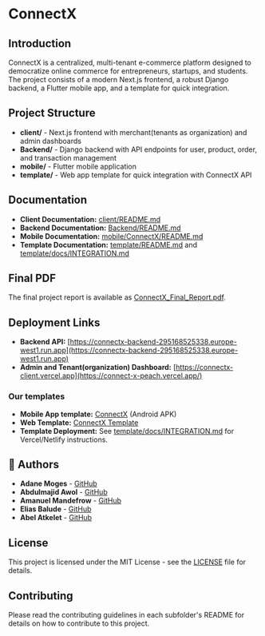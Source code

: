 # ConnectX

## Introduction

ConnectX is a centralized, multi-tenant e-commerce platform designed to democratize online commerce for entrepreneurs, startups, and students. The project consists of a modern Next.js frontend, a robust Django backend, a Flutter mobile app, and a template for quick integration.

## Project Structure

- **client/** - Next.js frontend with merchant(tenants as organization) and admin dashboards
- **Backend/** - Django backend with API endpoints for user, product, order, and transaction management
- **mobile/** - Flutter mobile application
- **template/** - Web app template for quick integration with ConnectX API

## Documentation

- **Client Documentation:** [client/README.md](client/README.md)
- **Backend Documentation:** [Backend/README.md](Backend/README.md)
- **Mobile Documentation:** [mobile/ConnectX/README.md](mobile/ConnectX/README.md)
- **Template Documentation:** [template/README.md](template/README.md) and [template/docs/INTEGRATION.md](template/docs/INTEGRATION.md)

## Final PDF

The final project report is available as [ConnectX_Final_Report.pdf](./ConnectX%20Documentation.pdf).

## Deployment Links

- **Backend API:** [https://connectx-backend-295168525338.europe-west1.run.app](https://connectx-backend-295168525338.europe-west1.run.app)
- **Admin and Tenant(organization) Dashboard:** [https://connectx-client.vercel.app](https://connect-x-peach.vercel.app/)
### Our templates
- **Mobile App template:** [ConnectX](./ConnectX.apk) (Android APK)
- **Web Template:** [ConnectX Template](https://connect-x-pxwg.vercel.app/)
- **Template Deployment:** See [template/docs/INTEGRATION.md](template/docs/INTEGRATION.md) for Vercel/Netlify instructions.

## 👥 Authors
- **Adane Moges** - [GitHub](https://github.com/habeshaethiopia)
- **Abdulmajid Awol** - [GitHub](https://github.com/maajidAwol)
- **Amanuel Mandefrow** - [GitHub](https://github.com/amanuelmandefro3)
- **Elias Balude** - [GitHub](https://github.com/eliasbalude)
- **Abel Atkelet** - [GitHub](https://github.com/abelxo19)

## License

This project is licensed under the MIT License - see the [LICENSE](LICENSE) file for details.

## Contributing

Please read the contributing guidelines in each subfolder's README for details on how to contribute to this project.

